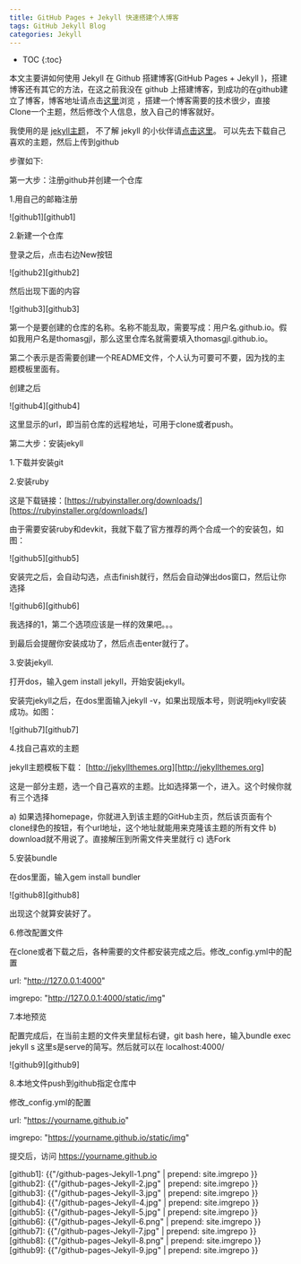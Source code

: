 ```yaml
---
title: GitHub Pages + Jekyll 快速搭建个人博客
tags: GitHub Jekyll Blog
categories: Jekyll
---
```


* TOC
{:toc}

本文主要讲如何使用 Jekyll 在 Github 搭建博客(GitHub Pages + Jekyll )，搭建博客还有其它的方法，在这之前我没在 github 上搭建博客，到成功的在github建立了博客，博客地址请点击[这里][这里]浏览 ，搭建一个博客需要的技术很少，直接Clone一个主题，然后修改个人信息，放入自己的博客就好。

我使用的是 [jekyll主题][jekyll主题]， 不了解 jekyll 的小伙伴请[点击这里][点击这里]。 可以先去下载自己喜欢的主题，然后上传到github

步骤如下:

第一大步：注册github并创建一个仓库

1.用自己的邮箱注册

![github1][github1]

2.新建一个仓库

登录之后，点击右边New按钮

![github2][github2]

然后出现下面的内容

![github3][github3]

第一个是要创建的仓库的名称。名称不能乱取，需要写成：用户名.github.io。假如我用户名是thomasgjl，那么这里仓库名就需要填入thomasgjl.github.io。

第二个表示是否需要创建一个README文件，个人认为可要可不要，因为找的主题模板里面有。

创建之后

![github4][github4]

这里显示的url，即当前仓库的远程地址，可用于clone或者push。


第二大步：安装jekyll

1.下载并安装git

2.安装ruby

这是下载链接：[https://rubyinstaller.org/downloads/][https://rubyinstaller.org/downloads/]

由于需要安装ruby和devkit，我就下载了官方推荐的两个合成一个的安装包，如图：

![github5][github5]

安装完之后，会自动勾选，点击finish就行，然后会自动弹出dos窗口，然后让你选择

![github6][github6]

我选择的1，第二个选项应该是一样的效果吧。。。

到最后会提醒你安装成功了，然后点击enter就行了。

3.安装jekyll.

打开dos，输入gem install jekyll，开始安装jekyll。

安装完jekyll之后，在dos里面输入jekyll -v，如果出现版本号，则说明jekyll安装成功。如图：

![github7][github7]

4.找自己喜欢的主题

jekyll主题模板下载： [http://jekyllthemes.org][http://jekyllthemes.org]

这是一部分主题，选一个自己喜欢的主题。比如选择第一个，进入。这个时候你就有三个选择 

a) 如果选择homepage，你就进入到该主题的GitHub主页，然后该页面有个clone绿色的按钮，有个url地址，这个地址就能用来克隆该主题的所有文件 
b) download就不用说了。直接解压到所需文件夹里就行 
c) 选Fork

5.安装bundle

在dos里面，输入gem install bundler

![github8][github8]

出现这个就算安装好了。


6.修改配置文件

在clone或者下载之后，各种需要的文件都安装完成之后。修改_config.yml中的配置

url: "http://127.0.0.1:4000"

imgrepo: "http://127.0.0.1:4000/static/img"

7.本地预览

配置完成后，在当前主题的文件夹里鼠标右键，git bash here，输入bundle exec jekyll s  这里s是serve的简写。然后就可以在 localhost:4000/

![github9][github9]

8.本地文件push到github指定仓库中

修改_config.yml的配置

url: "https://yourname.github.io"

imgrepo: "https://yourname.github.io/static/img"

提交后，访问 https://yourname.github.io


[这里]: https://thomasgjl.github.io
[jekyll主题]: http://jekyllthemes.org/
[点击这里]: https://jekyllrb.com/
[https://rubyinstaller.org/downloads/]: https://rubyinstaller.org/downloads/
[http://jekyllthemes.org]: http://jekyllthemes.org

[github1]: {{"/github-pages-Jekyll-1.png" | prepend: site.imgrepo }}
[github2]: {{"/github-pages-Jekyll-2.jpg" | prepend: site.imgrepo }}
[github3]: {{"/github-pages-Jekyll-3.jpg" | prepend: site.imgrepo }}
[github4]: {{"/github-pages-Jekyll-4.jpg" | prepend: site.imgrepo }}
[github5]: {{"/github-pages-Jekyll-5.jpg" | prepend: site.imgrepo }}
[github6]: {{"/github-pages-Jekyll-6.png" | prepend: site.imgrepo }}
[github7]: {{"/github-pages-Jekyll-7.jpg" | prepend: site.imgrepo }}
[github8]: {{"/github-pages-Jekyll-8.png" | prepend: site.imgrepo }}
[github9]: {{"/github-pages-Jekyll-9.jpg" | prepend: site.imgrepo }}

